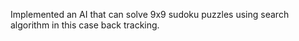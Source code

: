 Implemented an AI that can solve 9x9 sudoku puzzles using search algorithm in this case back tracking.
